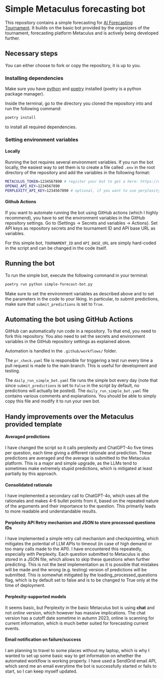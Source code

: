 # Simple Metaculus forecasting bot

This repository contains a simple forecasting for [AI Forecasting Tournament](https://www.metaculus.com/aib/). It builds on the basic bot provided by the organizers of the tournament, forecasting platform Metaculus and is actively being developed further.

## Necessary steps

You can either choose to fork or copy the repository, it is up to you.

### Installing dependencies
Make sure you have [python](https://www.python.org/downloads/) and [poetry](https://python-poetry.org/docs/#installing-with-pipx) installed (poetry is a python package manager).

Inside the terminal, go to the directory you cloned the repository into and run the following command:
```bash
poetry install
```
to install all required dependencies.

### Setting environment variables

#### Locally
Running the bot requires several environment variables. If you run the bot locally, the easiest way to set them is to create a file called `.env` in the root directory of the repository and add the variables in the following format:
```bash
METACULUS_TOKEN=1234567890 # register your bot to get a here: https://www.metaculus.com/aib/
OPENAI_API_KEY=1234567890
PERPLEXITY_API_KEY=1234567890 # optional, if you want to use perplexity.ai
```
#### Github Actions
If you want to automate running the bot using GitHub actions (which I highly recommend), you have to set the environment variables in the GitHub repository settings.
Go to (Settings -> Secrets and variables -> Actions). Set API keys as repository secrets and the tournament ID and API base URL as variables.

For this simple bot, `TOURNAMENT_ID` and `API_BASE_URL` are simply hard-coded in the script and can be changed in the code itself.

## Running the bot

To run the simple bot, execute the following command in your terminal:
```bash
poetry run python simple-forecast-bot.py
```
Make sure to set the environment variables as described above and to set the parameters in the code to your liking. In particular, to submit predictions, make sure that `submit_predictions` is set to `True`.

## Automating the bot using GitHub Actions

GitHub can automatically run code in a repository. To that end, you need to fork this repository. You also need to set the secrets and environment variables in the GitHub repository settings as explained above.

Automation is handled in the `.github/workflows/` folder.

The `pr_check.yaml` file is responsible for triggering a test run every time a pull request is made to the main branch. This is useful for development and testing.

The `daily_run_simple_bot.yaml` file runs the simple bot every day (note that since `submit_predictions` is set to `False` in the script by default, no predictions will actually be posted). The `daily_run_simple_bot.yaml` file contains various comments and explanations. You should be able to simply copy this file and modify it to run your own bot. 

## Handy improvements over the Metaculus provided template

#### Averaged predictions

I have changed the script so it calls perplexity and ChatGPT-4o five times per question, each time giving a different rationale and prediction. These predictions are averaged and the average is submitted to the Metaculus platform. This is a major and simple upgrade, as the LLMs tend to sometimes make extremely stupid predictions, which is mitigated at least partially by this approach.

#### Consolidated rationale

I have implemented a secondary call to ChatGPT-4o, which uses all the rationales and makes 4-6 bullet points from it, based on the repeated nature of the arguments and their importance to the question. This primarily leads to more readable and understandable results.

#### Perplexity API Retry mechanism and JSON to store processed questions IDs

I have implemented a simple retry call mechanism and checkpointing, which mitigates the potential of LLM APIs to timeout (in case of high demand or too many calls made to the API). I have encountered this repeatedly, especially with Perplexity. Each question submitted to Metaculus is also stored in a JSON file, which allows to skip these questions when further predicting. This is not the best implementation as it is possible that mistakes will be made and the wrong (e.g. testing) version of predictions will be submitted. This is somewhat mitigated by the loading_processed_questions flag, which is by default set to false and is to be changed to True only at the time of deployment.

#### Perplexity-supported models

It seems basic, but Perplexity in the basic Metaculus bot is using **chat** and not _online_ version, which however has massive implications. The chat version has a cutoff date sometime in autumn 2023, online is scanning for current information, which is much better suited for forecasting current events.

#### Email notification on failure/success

I am planning to travel to some places without my laptop, which is why I wanted to set up some basic way to get information on whether the automated workflow is working properly. I have used a SendGrid email API, which send me an email everytime the bot is successfully started or fails to start, so I can keep myself updated.
